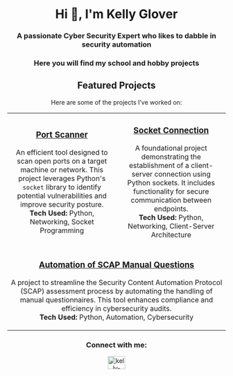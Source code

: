 <h1 align="center">Hi 👋, I'm Kelly Glover</h1>
<h3 align="center">A passionate Cyber Security Expert who likes to dabble in security automation</h3>
<h3 align="center">Here you will find my school and hobby projects</h3>

<h2 align="center">Featured Projects</h2>

<p align="center">Here are some of the projects I’ve worked on:</p>

<table align="center">
  <tr>
    <td align="center" width="50%">
      <h3><a href="https://github.com/kelly5054/CYB333---Coursework/blob/main/Port%20Scanner">Port Scanner</a></h3>
      <p>An efficient tool designed to scan open ports on a target machine or network. This project leverages Python's <code>socket</code> library to identify potential vulnerabilities and improve security posture. 
      <br><strong>Tech Used:</strong> Python, Networking, Socket Programming</p>
    </td>
    <td align="center" width="50%">
      <h3><a href="https://github.com/kelly5054/CYB333---Coursework/blob/main/Socket%20Connection">Socket Connection</a></h3>
      <p>A foundational project demonstrating the establishment of a client-server connection using Python sockets. It includes functionality for secure communication between endpoints.
      <br><strong>Tech Used:</strong> Python, Networking, Client-Server Architecture</p>
    </td>
  </tr>
  <tr>
    <td align="center" colspan="2">
      <h3><a href="https://github.com/your-repo-link-3">Automation of SCAP Manual Questions</a></h3>
      <p>A project to streamline the Security Content Automation Protocol (SCAP) assessment process by automating the handling of manual questionnaires. This tool enhances compliance and efficiency in cybersecurity audits. 
      <br><strong>Tech Used:</strong> Python, Automation, Cybersecurity</p>
    </td>
  </tr>
</table>

<h3 align="center">Connect with me:</h3>
<p align="center">
<a href="https://linkedin.com/in/kelly-glover-55431021b" target="blank"><img align="center" src="https://raw.githubusercontent.com/rahuldkjain/github-profile-readme-generator/master/src/images/icons/Social/linked-in-alt.svg" alt="kelly-glover-55431021b" height="30" width="40" /></a>
</p>
